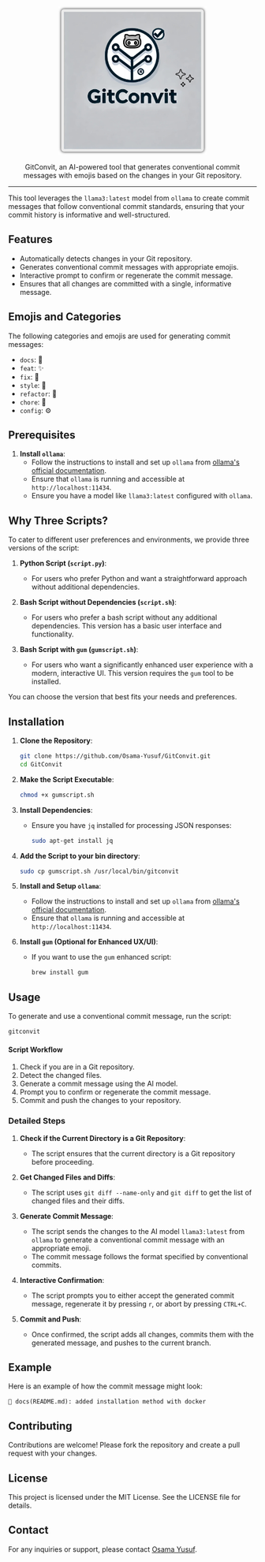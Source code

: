 <div align="center">
   <!-- <h1>GitConvit</h1> -->
    <img src="./logo.png" alt="Profile Image" style="width: 300px; height: 300px; object-fit: cover;">
        <p>GitConvit, an AI-powered tool that generates conventional commit messages with emojis based on the changes in your Git repository.</p>
</div>

---
This tool leverages the `llama3:latest` model from `ollama` to create commit messages that follow conventional commit standards, ensuring that your commit history is informative and well-structured.

## Features

- Automatically detects changes in your Git repository.
- Generates conventional commit messages with appropriate emojis.
- Interactive prompt to confirm or regenerate the commit message.
- Ensures that all changes are committed with a single, informative message.

## Emojis and Categories

The following categories and emojis are used for generating commit messages:

- `docs`: 📝
- `feat`: ✨
- `fix`: 🐛
- `style`: 🎨
- `refactor`: 🔨
- `chore`: 🚀
- `config`: ⚙️

## Prerequisites

1. **Install `ollama`**:
   - Follow the instructions to install and set up `ollama` from [ollama's official documentation](https://www.ollama.com/docs).
   - Ensure that `ollama` is running and accessible at `http://localhost:11434`.
   - Ensure you have a model like `llama3:latest` configured with `ollama`.

## Why Three Scripts?

To cater to different user preferences and environments, we provide three versions of the script:

1. **Python Script (`script.py`)**:
    - For users who prefer Python and want a straightforward approach without additional dependencies.

2. **Bash Script without Dependencies (`script.sh`)**:
    - For users who prefer a bash script without any additional dependencies. This version has a basic user interface and functionality.

3. **Bash Script with `gum` (`gumscript.sh`)**:
    - For users who want a significantly enhanced user experience with a modern, interactive UI. This version requires the `gum` tool to be installed.

You can choose the version that best fits your needs and preferences.


## Installation

1. **Clone the Repository**:
    ```bash
    git clone https://github.com/Osama-Yusuf/GitConvit.git
    cd GitConvit
    ```

2. **Make the Script Executable**:
    ```bash
    chmod +x gumscript.sh
    ```

3. **Install Dependencies**:
    - Ensure you have `jq` installed for processing JSON responses:
      ```bash
      sudo apt-get install jq
      ```

4. **Add the Script to your bin directory**:
    ```bash
    sudo cp gumscript.sh /usr/local/bin/gitconvit
    ```

5. **Install and Setup `ollama`**:
    - Follow the instructions to install and set up `ollama` from [ollama's official documentation](https://www.ollama.com/docs).
    - Ensure that `ollama` is running and accessible at `http://localhost:11434`.

6. **Install `gum` (Optional for Enhanced UX/UI)**:
    - If you want to use the `gum` enhanced script:
      ```bash
      brew install gum
      ```

## Usage

To generate and use a conventional commit message, run the script:

```bash
gitconvit
```

#### Script Workflow

1. Check if you are in a Git repository.
2. Detect the changed files.
3. Generate a commit message using the AI model.
4. Prompt you to confirm or regenerate the commit message.
5. Commit and push the changes to your repository.

### Detailed Steps

1. **Check if the Current Directory is a Git Repository**:
    
    * The script ensures that the current directory is a Git repository before proceeding.
2. **Get Changed Files and Diffs**:
    
    * The script uses `git diff --name-only` and `git diff` to get the list of changed files and their diffs.
3. **Generate Commit Message**:
    
    * The script sends the changes to the AI model `llama3:latest` from `ollama` to generate a conventional commit message with an appropriate emoji.
    * The commit message follows the format specified by conventional commits.
4. **Interactive Confirmation**:
    
    * The script prompts you to either accept the generated commit message, regenerate it by pressing `r`, or abort by pressing `CTRL+C`.
5. **Commit and Push**:
    
    * Once confirmed, the script adds all changes, commits them with the generated message, and pushes to the current branch.

## Example

Here is an example of how the commit message might look:

```text
📝 docs(README.md): added installation method with docker
```

## Contributing

Contributions are welcome! Please fork the repository and create a pull request with your changes.

## License

This project is licensed under the MIT License. See the LICENSE file for details.

## Contact

For any inquiries or support, please contact [Osama Yusuf](https://github.com/Osama-Yusuf).
